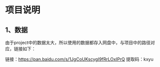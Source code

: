 # 项目说明

## 1、数据

由于project中的数据太大，所以使用的数据都存入网盘中，与项目中的路径对应，链接如下：

链接：https://pan.baidu.com/s/1JgCoUKscygI9fRrLOxIPrQ 
提取码：kxyu 